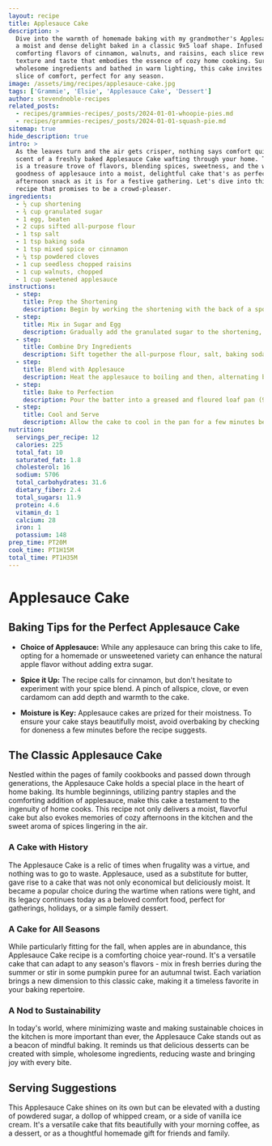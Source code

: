 ```yaml
---
layout: recipe
title: Applesauce Cake
description: >
  Dive into the warmth of homemade baking with my grandmother's Applesauce Cake recipe,
  a moist and dense delight baked in a classic 9x5 loaf shape. Infused with the
  comforting flavors of cinnamon, walnuts, and raisins, each slice reveals a rich
  texture and taste that embodies the essence of cozy home cooking. Surrounded by
  wholesome ingredients and bathed in warm lighting, this cake invites you to enjoy a
  slice of comfort, perfect for any season.
image: /assets/img/recipes/applesauce-cake.jpg
tags: ['Grammie', 'Elsie', 'Applesauce Cake', 'Dessert']
author: stevendnoble-recipes
related_posts:
  - recipes/grammies-recipes/_posts/2024-01-01-whoopie-pies.md
  - recipes/grammies-recipes/_posts/2024-01-01-squash-pie.md
sitemap: true
hide_description: true
intro: >
  As the leaves turn and the air gets crisper, nothing says comfort quite like the
  scent of a freshly baked Applesauce Cake wafting through your home. This recipe
  is a treasure trove of flavors, blending spices, sweetness, and the wholesome
  goodness of applesauce into a moist, delightful cake that's as perfect for a cozy
  afternoon snack as it is for a festive gathering. Let's dive into this heartwarming
  recipe that promises to be a crowd-pleaser.
ingredients:
  - ½ cup shortening
  - ¾ cup granulated sugar
  - 1 egg, beaten
  - 2 cups sifted all-purpose flour
  - 1 tsp salt
  - 1 tsp baking soda
  - 1 tsp mixed spice or cinnamon
  - ¼ tsp powdered cloves
  - 1 cup seedless chopped raisins
  - 1 cup walnuts, chopped
  - 1 cup sweetened applesauce
instructions:
  - step:
    title: Prep the Shortening
    description: Begin by working the shortening with the back of a spoon until it's fluffy and creamy. This process ensures that your cake has a light and tender crumb.
  - step:
    title: Mix in Sugar and Egg
    description: Gradually add the granulated sugar to the shortening, continuing to work the mixture until it's light. Then, stir in the beaten egg until everything is well combined.
  - step:
    title: Combine Dry Ingredients
    description: Sift together the all-purpose flour, salt, baking soda, mixed spice (or cinnamon), and powdered cloves. Then, fold in the chopped raisins and walnuts, ensuring they are evenly coated with the flour mixture. This not only adds flavor but also texture to your cake.
  - step:
    title: Blend with Applesauce
    description: Heat the applesauce to boiling and then, alternating between the dry mixture and the applesauce, gradually add them to the sugar mixture. This step is crucial for creating the moist, dense texture that makes this cake so irresistible.
  - step:
    title: Bake to Perfection
    description: Pour the batter into a greased and floured loaf pan (9" x 5" x 3"). Then, bake in a preheated oven at 350°F for about 1 hour and 15 minutes, or until a toothpick inserted into the center comes out clean.
  - step:
    title: Cool and Serve
    description: Allow the cake to cool in the pan for a few minutes before transferring it to a wire rack to cool completely. This cake tastes even better the next day, as the flavors have time to meld together.
nutrition:
  servings_per_recipe: 12
  calories: 225
  total_fat: 10
  saturated_fat: 1.8
  cholesterol: 16
  sodium: 5706
  total_carbohydrates: 31.6
  dietary_fiber: 2.4
  total_sugars: 11.9
  protein: 4.6
  vitamin_d: 1
  calcium: 28
  iron: 1
  potassium: 148
prep_time: PT20M
cook_time: PT1H15M
total_time: PT1H35M
---
```


# Applesauce Cake

## Baking Tips for the Perfect Applesauce Cake

* **Choice of Applesauce:** While any applesauce can bring this cake to life, opting for a homemade or unsweetened variety can enhance the natural apple flavor without adding extra sugar.

* **Spice it Up:** The recipe calls for cinnamon, but don't hesitate to experiment with your spice blend. A pinch of allspice, clove, or even cardamom can add depth and warmth to the cake.

* **Moisture is Key:** Applesauce cakes are prized for their moistness. To ensure your cake stays beautifully moist, avoid overbaking by checking for doneness a few minutes before the recipe suggests.

## The Classic Applesauce Cake

Nestled within the pages of family cookbooks and passed down through generations, the Applesauce Cake holds a special place in the heart of home baking. Its humble beginnings, utilizing pantry staples and the comforting addition of applesauce, make this cake a testament to the ingenuity of home cooks. This recipe not only delivers a moist, flavorful cake but also evokes memories of cozy afternoons in the kitchen and the sweet aroma of spices lingering in the air.

### A Cake with History

The Applesauce Cake is a relic of times when frugality was a virtue, and nothing was to go to waste. Applesauce, used as a substitute for butter, gave rise to a cake that was not only economical but deliciously moist. It became a popular choice during the wartime when rations were tight, and its legacy continues today as a beloved comfort food, perfect for gatherings, holidays, or a simple family dessert.

### A Cake for All Seasons

While particularly fitting for the fall, when apples are in abundance, this Applesauce Cake recipe is a comforting choice year-round. It's a versatile cake that can adapt to any season's flavors - mix in fresh berries during the summer or stir in some pumpkin puree for an autumnal twist. Each variation brings a new dimension to this classic cake, making it a timeless favorite in your baking repertoire.

### A Nod to Sustainability

In today's world, where minimizing waste and making sustainable choices in the kitchen is more important than ever, the Applesauce Cake stands out as a beacon of mindful baking. It reminds us that delicious desserts can be created with simple, wholesome ingredients, reducing waste and bringing joy with every bite.

## Serving Suggestions

This Applesauce Cake shines on its own but can be elevated with a dusting of powdered sugar, a dollop of whipped cream, or a side of vanilla ice cream. It's a versatile cake that fits beautifully with your morning coffee, as a dessert, or as a thoughtful homemade gift for friends and family.
